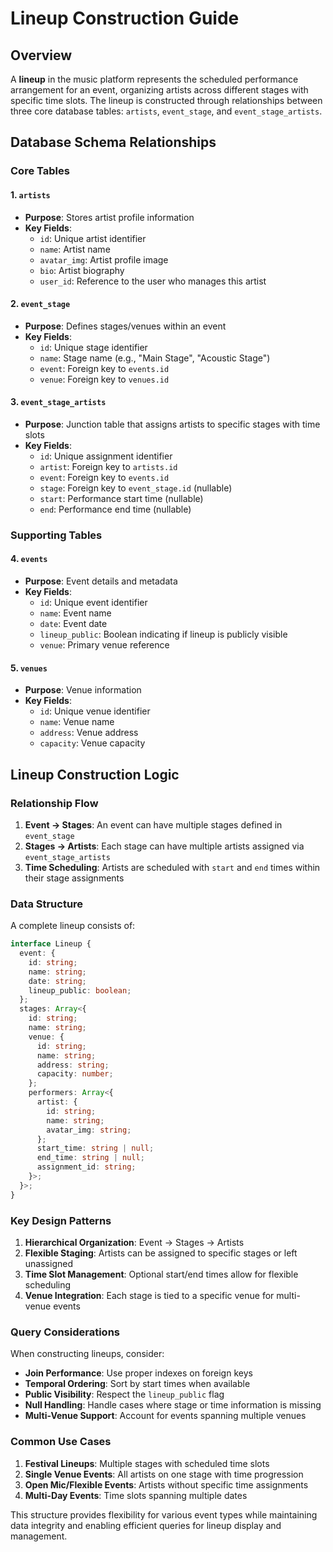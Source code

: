 # Lineup Construction Guide

## Overview

A **lineup** in the music platform represents the scheduled performance arrangement for an event, organizing artists across different stages with specific time slots. The lineup is constructed through relationships between three core database tables: `artists`, `event_stage`, and `event_stage_artists`.

## Database Schema Relationships

### Core Tables

#### 1. `artists`
- **Purpose**: Stores artist profile information
- **Key Fields**:
  - `id`: Unique artist identifier
  - `name`: Artist name
  - `avatar_img`: Artist profile image
  - `bio`: Artist biography
  - `user_id`: Reference to the user who manages this artist

#### 2. `event_stage` 
- **Purpose**: Defines stages/venues within an event
- **Key Fields**:
  - `id`: Unique stage identifier
  - `name`: Stage name (e.g., "Main Stage", "Acoustic Stage")
  - `event`: Foreign key to `events.id`
  - `venue`: Foreign key to `venues.id`

#### 3. `event_stage_artists`
- **Purpose**: Junction table that assigns artists to specific stages with time slots
- **Key Fields**:
  - `id`: Unique assignment identifier
  - `artist`: Foreign key to `artists.id`
  - `event`: Foreign key to `events.id`
  - `stage`: Foreign key to `event_stage.id` (nullable)
  - `start`: Performance start time (nullable)
  - `end`: Performance end time (nullable)

### Supporting Tables

#### 4. `events`
- **Purpose**: Event details and metadata
- **Key Fields**:
  - `id`: Unique event identifier
  - `name`: Event name
  - `date`: Event date
  - `lineup_public`: Boolean indicating if lineup is publicly visible
  - `venue`: Primary venue reference

#### 5. `venues`
- **Purpose**: Venue information
- **Key Fields**:
  - `id`: Unique venue identifier
  - `name`: Venue name
  - `address`: Venue address
  - `capacity`: Venue capacity

## Lineup Construction Logic

### Relationship Flow

1. **Event → Stages**: An event can have multiple stages defined in `event_stage`
2. **Stages → Artists**: Each stage can have multiple artists assigned via `event_stage_artists`
3. **Time Scheduling**: Artists are scheduled with `start` and `end` times within their stage assignments

### Data Structure

A complete lineup consists of:

```typescript
interface Lineup {
  event: {
    id: string;
    name: string;
    date: string;
    lineup_public: boolean;
  };
  stages: Array<{
    id: string;
    name: string;
    venue: {
      id: string;
      name: string;
      address: string;
      capacity: number;
    };
    performers: Array<{
      artist: {
        id: string;
        name: string;
        avatar_img: string;
      };
      start_time: string | null;
      end_time: string | null;
      assignment_id: string;
    }>;
  }>;
}
```

### Key Design Patterns

1. **Hierarchical Organization**: Event → Stages → Artists
2. **Flexible Staging**: Artists can be assigned to specific stages or left unassigned
3. **Time Slot Management**: Optional start/end times allow for flexible scheduling
4. **Venue Integration**: Each stage is tied to a specific venue for multi-venue events

### Query Considerations

When constructing lineups, consider:

- **Join Performance**: Use proper indexes on foreign keys
- **Temporal Ordering**: Sort by start times when available
- **Public Visibility**: Respect the `lineup_public` flag
- **Null Handling**: Handle cases where stage or time information is missing
- **Multi-Venue Support**: Account for events spanning multiple venues

### Common Use Cases

1. **Festival Lineups**: Multiple stages with scheduled time slots
2. **Single Venue Events**: All artists on one stage with time progression
3. **Open Mic/Flexible Events**: Artists without specific time assignments
4. **Multi-Day Events**: Time slots spanning multiple dates

This structure provides flexibility for various event types while maintaining data integrity and enabling efficient queries for lineup display and management.
